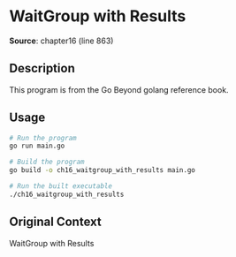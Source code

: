 # WaitGroup with Results

**Source**: chapter16 (line 863)

## Description

This program is from the Go Beyond golang reference book.

## Usage

```bash
# Run the program
go run main.go

# Build the program
go build -o ch16_waitgroup_with_results main.go

# Run the built executable
./ch16_waitgroup_with_results
```

## Original Context

WaitGroup with Results
